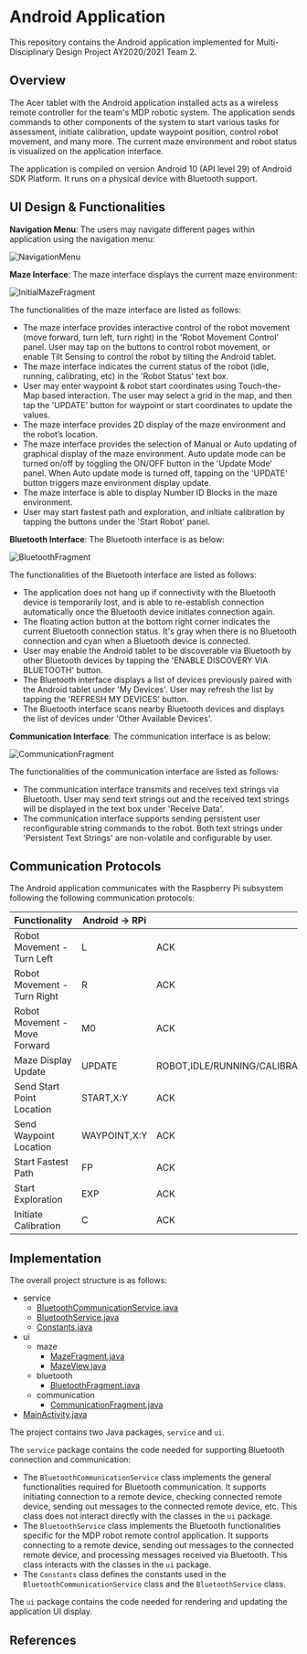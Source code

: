 # Android Application

This repository contains the Android application implemented for Multi-Disciplinary Design Project AY2020/2021 Team 2.

## Overview

The Acer tablet with the Android application installed acts as a wireless remote controller for the team's MDP robotic system.
The application sends commands to other components of the system to start various tasks for assessment, initiate calibration, update waypoint position, control robot movement, and many more.
The current maze environment and robot status is visualized on the application interface.

The application is compiled on version Android 10 (API level 29) of Android SDK Platform.
It runs on a physical device with Bluetooth support.

## UI Design & Functionalities

**Navigation Menu**: The users may navigate different pages within application using the navigation menu:

![NavigationMenu](images/NavigationMenu.png)

**Maze Interface**: The maze interface displays the current maze environment:

![InitialMazeFragment](images/InitialMazeFragment.png)

The functionalities of the maze interface are listed as follows:

- The maze interface provides interactive control of the robot movement (move forward, turn left, turn right) in the 'Robot Movement Control' panel. User may tap on the buttons to control robot movement, or enable Tilt Sensing to control the robot by tilting the Android tablet.
- The maze interface indicates the current status of the robot (idle, running, calibrating, etc) in the 'Robot Status' text box.
- User may enter waypoint & robot start coordinates using Touch-the-Map based interaction. The user may select a grid in the map, and then tap the 'UPDATE' button for waypoint or start coordinates to update the values.
- The maze interface provides 2D display of the maze environment and the robot’s location.
- The maze interface provides the selection of Manual or Auto
updating of graphical display of the maze environment. Auto update mode can be turned on/off by toggling the ON/OFF button in the 'Update Mode' panel. When Auto update mode is turned off, tapping on the 'UPDATE' button triggers maze environment display update.
- The maze interface is able to display Number ID Blocks in the maze environment.
- User may start fastest path and exploration, and initiate calibration by tapping the buttons under the 'Start Robot' panel.

**Bluetooth Interface**: The Bluetooth interface is as below:

![BluetoothFragment](images/BluetoothFragment.png)

The functionalities of the Bluetooth interface are listed as follows:

- The application does not hang up if connectivity with the Bluetooth device is temporarily lost, and is able to re-establish connection automatically once the Bluetooth device initiates connection again.
- The floating action button at the bottom right corner indicates the current Bluetooth connection status. It's gray when there is no Bluetooth connection and cyan when a Bluetooth device is connected.
- User may enable the Android tablet to be discoverable via Bluetooth by other Bluetooth devices by tapping the 'ENABLE DISCOVERY VIA BLUETOOTH' button.
- The Bluetooth interface displays a list of devices previously paired with the Android tablet under 'My Devices'. User may refresh the list by tapping the 'REFRESH MY DEVICES' button.
- The Bluetooth interface scans nearby Bluetooth devices and displays the list of devices under 'Other Available Devices'.

**Communication Interface**: The communication interface is as below:

![CommunicationFragment](images/CommunicationFragment.png)

The functionalities of the communication interface are listed as follows:

- The communication interface transmits and receives text strings via Bluetooth. User may send text strings out and the received text strings will be displayed in the text box under 'Receive Data'.
- The communication interface supports sending persistent user reconfigurable string commands to the robot. Both text strings under 'Persistent Text Strings' are non-volatile and configurable by user.

## Communication Protocols

The Android application communicates with the Raspberry Pi subsystem following the following communication protocols:

| Functionality	| Android → RPi	| RPi → Android|
| ------------- | -------------- | ------------ |
| Robot Movement - Turn Left | L | ACK |
| Robot Movement - Turn Right | R | ACK |
| Robot Movement - Move Forward | M0 | ACK |
| Maze Display Update | UPDATE | ROBOT,IDLE/RUNNING/CALIBRATING/ARRIVED,0/90/180/270,X:Y;MDF,000011000...;IMAGE,X1:Y1:ID1,X2:Y2:ID2,...Xn:Yn:IDn |
| Send Start Point Location | START,X:Y | ACK |
| Send Waypoint Location | WAYPOINT,X:Y | ACK |
| Start Fastest Path | FP | ACK |
| Start Exploration | EXP | ACK |
| Initiate Calibration | C | ACK |

## Implementation

The overall project structure is as follows:

- service
	- [BluetoothCommunicationService.java](MDPApplication/app/src/main/java/com/example/mdpapplication/service/BluetoothCommunicationService.java)
	- [BluetoothService.java](MDPApplication/app/src/main/java/com/example/mdpapplication/service/BluetoothService.java)
	- [Constants.java](MDPApplication/app/src/main/java/com/example/mdpapplication/service/Constants.java)
- ui
	- maze
		- [MazeFragment.java](MDPApplication/app/src/main/java/com/example/mdpapplication/ui/maze/MazeFragment.java)
		- [MazeView.java](MDPApplication/app/src/main/java/com/example/mdpapplication/ui/maze/MazeView.java)
	- bluetooth
		- [BluetoothFragment.java](MDPApplication/app/src/main/java/com/example/mdpapplication/ui/bluetooth/BluetoothFragment.java)
	- communication
		- [CommunicationFragment.java](MDPApplication/app/src/main/java/com/example/mdpapplication/ui/communication/CommunicationFragment.java)
- [MainActivity.java](MDPApplication/app/src/main/java/com/example/mdpapplication/MainActivity.java)

The project contains two Java packages, `service` and `ui`.

The `service` package contains the code needed for supporting Bluetooth connection and communication:

- The `BluetoothCommunicationService` class implements the general functionalities required for Bluetooth communication. It supports initiating connection to a remote device, checking connected remote device, sending out messages to the connected remote device, etc. This class does not interact directly with the classes in the `ui` package.
- The `BluetoothService` class implements the Bluetooth functionalities specific for the MDP robot remote control application. It supports connecting to a remote device, sending out messages to the connected remote device, and processing messages received via Bluetooth. This class interacts with the classes in the `ui` package.
- The `Constants` class defines the constants used in the `BluetoothCommunicationService` class and the `BluetoothService` class.

The `ui` package contains the code needed for rendering and updating the application UI display.

## References